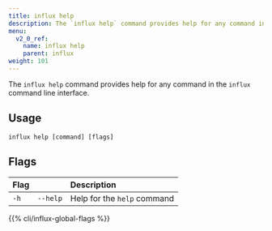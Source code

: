 ```yaml
---
title: influx help
description: The `influx help` command provides help for any command in the `influx` command line interface.
menu:
  v2_0_ref:
    name: influx help
    parent: influx
weight: 101
---
```


The `influx help` command provides help for any command in the `influx` command line interface.

## Usage
```
influx help [command] [flags]
```

## Flags
| Flag |          | Description                 |
|:---- |:---      |:-----------                 |
| `-h` | `--help` | Help for the `help` command |

{{% cli/influx-global-flags %}}
